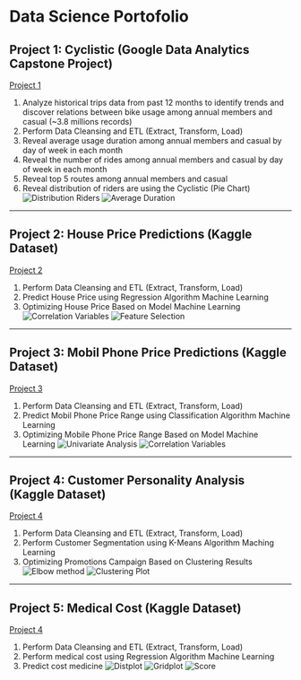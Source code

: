 # Data Science Portofolio

## Project 1: Cyclistic (Google Data Analytics Capstone Project) 
<a href="https://www.kaggle.com/hilmanman92/project-capstone-cyclistic" title="Go to Kaggle">Project 1</a>
   
1. Analyze historical trips data from past 12 months to identify trends and discover relations between bike usage among annual members and casual (~3.8 millions records)
2. Perform Data Cleansing and ETL (Extract, Transform, Load)
3. Reveal average usage duration among annual members and casual by day of week in each month
4. Reveal the number of rides among annual members and casual by day of week in each month
5. Reveal top 5 routes among annual members and casual
6. Reveal distribution of riders are using the Cyclistic (Pie Chart)
![Distribution Riders](https://github.com/hilmanman92/portofolio-project/blob/main/image/project1-distribution%20riders.png)
![Average Duration](https://github.com/hilmanman92/portofolio-project/blob/main/image/project1-average%20duration.png)

---

## Project 2: House Price Predictions (Kaggle Dataset)
<a href="https://www.kaggle.com/hilmanman92/house-price-predictions" title="Go to Kaggle">Project 2</a>

1. Perform Data Cleansing and ETL (Extract, Transform, Load)
2. Predict House Price using Regression Algorithm Machine Learning
3. Optimizing House Price Based on Model Machine Learning
![Correlation Variables](https://github.com/hilmanman92/portofolio-project/blob/main/image/project2-correlation%20variables.png)
![Feature Selection](https://github.com/hilmanman92/portofolio-project/blob/main/image/project2-feature%20selection.png)

---

## Project 3: Mobil Phone Price Predictions (Kaggle Dataset)
<a href="https://www.kaggle.com/hilmanman92/mobile-price-predictions" title="Go to Kaggle">Project 3</a>

1. Perform Data Cleansing and ETL (Extract, Transform, Load)
2. Predict Mobil Phone Price Range using Classification Algorithm Machine Learning
3. Optimizing Mobile Phone Price Range Based on Model Machine Learning
![Univariate Analysis](https://github.com/hilmanman92/portofolio-project/blob/main/image/project3-univariate%20analysis.png)
![Correlation Variables](https://github.com/hilmanman92/portofolio-project/blob/main/image/project3-correlation%20variables.png)

---

## Project 4: Customer Personality Analysis (Kaggle Dataset)
<a href="https://www.kaggle.com/hilmanman92/customer-personality-analysis-kmeans-clustering" title="Go to Kaggle">Project 4</a>

1. Perform Data Cleansing and ETL (Extract, Transform, Load)
2. Perform Customer Segmentation using K-Means Algorithm Maching Learning
3. Optimizing Promotions Campaign Based on Clustering Results
![Elbow method](https://github.com/hilmanman92/portofolio-project/blob/main/image/project4-elbow.png)
![Clustering Plot](https://github.com/hilmanman92/portofolio-project/blob/main/image/project4-clustering%20plot.png)

---

## Project 5: Medical Cost (Kaggle Dataset)
<a href="https://www.kaggle.com/code/hilmanman92/medical-cost" title="Go to Kaggle">Project 4</a>

1. Perform Data Cleansing and ETL (Extract, Transform, Load)
2. Perform medical cost using Regression Algorithm Machine Learning
3. Predict cost medicine
![Distplot](https://github.com/hilmanman92/portofolio-project/blob/main/image/project5-distplot.png)
![Gridplot](https://github.com/hilmanman92/portofolio-project/blob/main/image/project5-gridplot.png)
![Score](https://github.com/hilmanman92/portofolio-project/blob/main/image/project5-scorepredictions.png)
